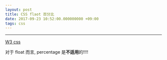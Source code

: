 ```yaml
---
layout: post
title: CSS flaot 百分比
date: 2017-09-23 10:52:00.000000000 +09:00
tags: css
---
```


***

[W3 css](https://www.w3.org/TR/CSS22/visuren.html#floats)

对于 float 而言, percentage 是**不适用**的!!!!